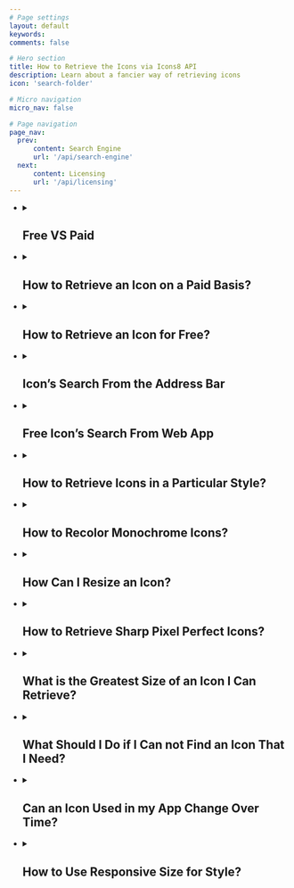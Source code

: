 ```yaml
---
# Page settings
layout: default
keywords:
comments: false

# Hero section
title: How to Retrieve the Icons via Icons8 API
description: Learn about a fancier way of retrieving icons
icon: 'search-folder'

# Micro navigation
micro_nav: false

# Page navigation
page_nav:
  prev:
      content: Search Engine
      url: '/api/search-engine'
  next:
      content: Licensing
      url: '/api/licensing'
---
```


<ul>

 <li>
 <details>
  <summary>
   <h2>Free VS Paid </h2>
 </summary>
<p><a href="http://img.icons8.com/" rel="nofollow">Omg-img</a> service provides free and paid options. Yes, you can search and retrieve icons with omg-img for free. The <b>free</b> option works great for small and simple projects. The <b>paid</b> option lets you craft cutting-edge apps. You may use exactly the same paid token to access both searching and retrieval engines.</p>
<p>Lots of the <a href="http://img.icons8.com/" rel="nofollow">omg-img</a> features are available to our clients for free. Premium options are available only to paying clients. The major difference is that <b>paid license</b> provides extra features which are:</p>
<ul>
<li>Access to generate PNG icons larger than 550 px</li>
<li>Access to vector-format icons (SVG, EPS, PDF). Popular SVG icons are available for <b>free</b>.</li>
</ul>
 </details>
 </li>

 <li>
 <details>
  <summary>
   <h2> How to Retrieve an Icon on a Paid Basis? </h2>
 </summary>
<p>The format for retrieving icons via paid requests is as follows:</p>
<ul>
<li><a href="http://img.icons8.com/%5Bplatform%5D/%5Bsize%5D/%5BcommonName%5D.%5Bformat%5D?token=YOURTOKEN" rel="nofollow">http://img.icons8.com/[platform]/[size]/[commonName].[format]?token=YOURTOKEN</a></li>
</ul>
<br>
<p>In the above request, parameters commonName, platform, token - are mandatory. Size - is optional. Assume we call v4 search engine with 'house' searching phrase and receive a JSON response as follows:</p>
 <p align="center">
   <a target="_blank" rel="noopener noreferrer" href="https://github.com/visualpharm/icons-docs/blob/master/docs/Images/Icons/JSON_RETRIEVE_1.png"><img src="https://github.com/visualpharm/icons-docs/raw/master/docs/Images/Icons/JSON_RETRIEVE_1.png" style="max-width:100%;"></a>
 </p>
<p>Take a look onto parameters in the JSON. Platform parameter attains the value "ultroviolet". The commonName attains the value "Link-company-child". That's all we need to get the icon in the SVG / EPS / PDF / PNG formats by sending the following requests to the <a href="http://img.icons8.com/" rel="nofollow">omg-img</a> service:</p>
 <p align="center">
</p><ul>
<li>'<a href="http://img.icons8.com/ultraviolet/link-company-child.svg?token=YOURTOKEN" rel="nofollow">http://img.icons8.com/ultraviolet/link-company-child.svg?token=YOURTOKEN</a>'</li>
<li>'<a href="http://img.icons8.com/ultraviolet/link-company-child.eps?token=YOURTOKEN" rel="nofollow">http://img.icons8.com/ultraviolet/link-company-child.eps?token=YOURTOKEN</a>'</li>
<li>'<a href="http://img.icons8.com/ultraviolet/link-company-child.png?token=YOURTOKEN" rel="nofollow">http://img.icons8.com/ultraviolet/link-company-child.png?token=YOURTOKEN</a>'</li>
<li>'<a href="http://img.icons8.com/ultraviolet/link-company-child.pdf?token=YOURTOKEN" rel="nofollow">http://img.icons8.com/ultraviolet/link-company-child.pdf?token=YOURTOKEN</a>'</li>
</ul>
 <p></p>
<p>Note that the 'name' parameter is not used at all in building a retrieving URL for the icon.</p>
 </details>
 </li>

 <li>
 <details>
  <summary>
   <h2> How to Retrieve an Icon for Free? </h2>
 </summary>
<p>It takes a line of code to insert an icon in SVG or PNG format from the CDN to your application of any scale:</p>
<ul>
<li><code>&lt;img src=’https://img.icons8.com/search.svg’/&gt;</code></li>
<li><code>&lt;img src=’https://img.icons8.com/search.png’/&gt;</code></li>
</ul>
 <br>
<p>Also please note that:</p>
<ul>
<li>PNG icons are available in limited size (less than 550px)</li>
<li>only popular SVG icons are available for free</li>
</ul>
 </details>
 </li>

 <li>
 <details>
  <summary>
   <h2> Icon’s Search From the Address Bar </h2>
 </summary>
<p><a href="http://img.icons8.com/" rel="nofollow">Omg-img</a> allows browsing for new icons from a browser’s address bar. This feature available for both paying and free customers:</p>
<ul>
<li><a href="https://img.icons8.com/home" rel="nofollow">https://img.icons8.com/home</a></li>
<li><a href="https://img.icons8.com/house" rel="nofollow">https://img.icons8.com/house</a></li>
<li><a href="https://img.icons8.com/bungalow" rel="nofollow">https://img.icons8.com/bungalow</a></li>
<li><a href="https://img.icons8.com/targaryen-house" rel="nofollow">https://img.icons8.com/targaryen-house</a></li>
</ul>
 </details>
 </li>

 <li>
 <details>
  <summary>
   <h2> Free Icon’s Search From Web App </h2>
 </summary>
<br>
<p>Free customers may use our web app as a free tool to search and full paths to the icons they like. Type-in a query in the app and click on the search icon to get a list of the most relevant icons.</p>
 <p align="center">
  <a target="_blank" rel="noopener noreferrer" href="https://github.com/visualpharm/icons-docs/blob/master/docs/Images/Icons/search_with_query_3.png"><img src="https://github.com/visualpharm/icons-docs/raw/master/docs/Images/Icons/search_with_query_3.png" style="max-width:100%;"></a>
</p> 
<br>
Then click on the icon you'd like to use. When the editor shows up click on the "HTML" button:
  <p align="center">
   <a target="_blank" rel="noopener noreferrer" href="https://github.com/visualpharm/icons-docs/blob/master/docs/Images/Icons/editor_main_start_html_1.png"><img src="https://github.com/visualpharm/icons-docs/raw/master/docs/Images/Icons/editor_main_start_html_1.png" style="max-width:100%;"></a>
 </p>
 <br>
 Copy the full path to the icon and paste it into your app:
 <p align="center">
   <a target="_blank" rel="noopener noreferrer" href="https://github.com/visualpharm/icons-docs/blob/master/docs/Images/Icons/html_cdn_2.png"><img src="https://github.com/visualpharm/icons-docs/raw/master/docs/Images/Icons/html_cdn_2.png" style="max-width:100%;"></a>
 </p>
 </details>
</li>
 <li>
 <details>
  <summary>
   <h2>  How to Retrieve Icons in a Particular Style? </h2>
 </summary>
<p>Retrieving an icon in particular style is easy. To do this, you embed the desired style as a parameter in your retrieval request:</p>
 <p align="center">
</p><table>
<thead>
<tr>
<th>monochrome</th>
<th>coloured</th>
</tr>
</thead>
<tbody>
<tr>
<td>iOS: <a href="http://img.icons8.com/ios/car" rel="nofollow">http://img.icons8.com/ios/car</a> <a target="_blank" rel="noopener noreferrer" href="https://camo.githubusercontent.com/b39de09cf9429fea699d507affa3c25aabd624dd/687474703a2f2f696d672e69636f6e73382e636f6d2f696f732f636172"><img src="https://camo.githubusercontent.com/b39de09cf9429fea699d507affa3c25aabd624dd/687474703a2f2f696d672e69636f6e73382e636f6d2f696f732f636172" data-canonical-src="http://img.icons8.com/ios/car" style="max-width:100%;"></a></td>
<td>Color: <a href="http://img.icons8.com/color/car" rel="nofollow">http://img.icons8.com/color/car</a> <a target="_blank" rel="noopener noreferrer" href="https://camo.githubusercontent.com/319b8a4a215245c25ed2e3ee52adaf994260b531/687474703a2f2f696d672e69636f6e73382e636f6d2f636f6c6f722f636172"><img src="https://camo.githubusercontent.com/319b8a4a215245c25ed2e3ee52adaf994260b531/687474703a2f2f696d672e69636f6e73382e636f6d2f636f6c6f722f636172" data-canonical-src="http://img.icons8.com/color/car" style="max-width:100%;"></a></td>
</tr>
<tr>
<td>Windows: <a href="http://img.icons8.com/windows/car" rel="nofollow">http://img.icons8.com/windows/car</a> <a target="_blank" rel="noopener noreferrer" href="https://camo.githubusercontent.com/5c76696861cd80f42c741f18d24fbd99df58fb1a/687474703a2f2f696d672e69636f6e73382e636f6d2f77696e646f77732f636172"><img src="https://camo.githubusercontent.com/5c76696861cd80f42c741f18d24fbd99df58fb1a/687474703a2f2f696d672e69636f6e73382e636f6d2f77696e646f77732f636172" data-canonical-src="http://img.icons8.com/windows/car" style="max-width:100%;"></a></td>
<td>Office: <a href="http://img.icons8.com/office/car" rel="nofollow">http://img.icons8.com/office/car</a> <a target="_blank" rel="noopener noreferrer" href="https://camo.githubusercontent.com/666d33ef0c7a8eb279ed5db33b3ada4b01a652fc/687474703a2f2f696d672e69636f6e73382e636f6d2f6f66666963652f636172"><img src="https://camo.githubusercontent.com/666d33ef0c7a8eb279ed5db33b3ada4b01a652fc/687474703a2f2f696d672e69636f6e73382e636f6d2f6f66666963652f636172" data-canonical-src="http://img.icons8.com/office/car" style="max-width:100%;"></a></td>
</tr>
<tr>
<td>Material: <a href="http://img.icons8.com/material/car" rel="nofollow">http://img.icons8.com/material/car</a> <a target="_blank" rel="noopener noreferrer" href="https://camo.githubusercontent.com/e7e0ad7590153c9fd378adf07558de3549c9d270/687474703a2f2f696d672e69636f6e73382e636f6d2f6d6174657269616c2f636172"><img src="https://camo.githubusercontent.com/e7e0ad7590153c9fd378adf07558de3549c9d270/687474703a2f2f696d672e69636f6e73382e636f6d2f6d6174657269616c2f636172" data-canonical-src="http://img.icons8.com/material/car" style="max-width:100%;"></a></td>
<td>Dusk: <a href="http://img.icons8.com/dusk/car" rel="nofollow">http://img.icons8.com/dusk/car</a> <a target="_blank" rel="noopener noreferrer" href="https://camo.githubusercontent.com/8e69c811f8431fbf0da5e60ac6375877174c38c6/687474703a2f2f696d672e69636f6e73382e636f6d2f6475736b2f636172"><img src="https://camo.githubusercontent.com/8e69c811f8431fbf0da5e60ac6375877174c38c6/687474703a2f2f696d672e69636f6e73382e636f6d2f6475736b2f636172" data-canonical-src="http://img.icons8.com/dusk/car" style="max-width:100%;"></a></td>
</tr>
</tbody>
</table>
<p></p>
<details>
  <summary>
   <h2>  See the List of More Than 20 Various Styles That You May Use to Retrieve Icons  </h2>
 </summary>
 <p align="center">
</p><table>
<thead>
<tr>
<th>Platform</th>
<th>Icon style</th>
</tr>
</thead>
<tbody>
<tr>
<td>win8</td>
<td>icons in the Microsoft Windows 8/Metro style</td>
</tr>
<tr>
<td>win10</td>
<td>icons in the Microsoft Windows 10/Threshold style</td>
</tr>
<tr>
<td>ios7</td>
<td>icons in the Apple iOS 7/8/9/10 style</td>
</tr>
<tr>
<td>android</td>
<td>icons in the Google Android 4 Kitkat style</td>
</tr>
<tr>
<td>androidL</td>
<td>icons in the Google Android 5 Lollipop (Material) style</td>
</tr>
<tr>
<td>color</td>
<td>flat color icons</td>
</tr>
<tr>
<td>office</td>
<td>Icons for Microsoft Office</td>
</tr>
<tr>
<td>ultraviolet</td>
<td>Blue UI</td>
</tr>
<tr>
<td>nolan</td>
<td>Gradient Line</td>
</tr>
<tr>
<td>p1em</td>
<td>Simple Small</td>
</tr>
<tr>
<td>dotty</td>
<td>Dotted</td>
</tr>
<tr>
<td>dusk</td>
<td>Cute Color</td>
</tr>
<tr>
<td>Dusk_Wired</td>
<td>Cute Outline</td>
</tr>
<tr>
<td>cotton</td>
<td>Pastel</td>
</tr>
<tr>
<td>ios11</td>
<td>iOS Glyph</td>
</tr>
<tr>
<td>clouds</td>
<td>Clouds</td>
</tr>
<tr>
<td>bubbles</td>
<td>Circle Bubbles</td>
</tr>
<tr>
<td>plasticine</td>
<td>Color Hand Drawn</td>
</tr>
<tr>
<td>carbon_copy</td>
<td>Hand Drawn</td>
</tr>
<tr>
<td>doodle</td>
<td>Doodle</td>
</tr>
<tr>
<td>fineline</td>
<td>Fune Line</td>
</tr>
<tr>
<td>isometric</td>
<td>Isometric</td>
</tr>
<tr>
<td>flat_round</td>
<td>Round Infographic</td>
</tr>
<tr>
<td>m_outlined</td>
<td>Material Design Outlined</td>
</tr>
<tr>
<td>m_rounded</td>
<td>Material Design Rounded</td>
</tr>
<tr>
<td>m_two_tone</td>
<td>Material Design Two Tone</td>
</tr>
<tr>
<td>m_sharp</td>
<td>Material Design Sharp</td>
</tr>
</tbody>
</table>
<p></p>
</details>
 </details>
</li>
 <li>
 <details>
  <summary>
   <h2> How to Recolor Monochrome Icons? </h2>
 </summary>
<p>To change the color of an icon it's enough to insert an appropriate color code within an icon link:</p>
<ul>
<li><a target="_blank" rel="noopener noreferrer" href="https://camo.githubusercontent.com/253740ac91901591f66422e6e9949f3a123226de/687474703a2f2f696d672e69636f6e73382e636f6d2f696f732f4646303030302f636172"><img src="https://camo.githubusercontent.com/253740ac91901591f66422e6e9949f3a123226de/687474703a2f2f696d672e69636f6e73382e636f6d2f696f732f4646303030302f636172" data-canonical-src="http://img.icons8.com/ios/FF0000/car" style="max-width:100%;"></a> <code>http://img.icons8.com/ios/FF0000/car</code></li>
<li><a target="_blank" rel="noopener noreferrer" href="https://camo.githubusercontent.com/127a6c5d258d06d13ab98f6543230ea20f657b9a/687474703a2f2f696d672e69636f6e73382e636f6d2f696f732f3030464630302f636172"><img src="https://camo.githubusercontent.com/127a6c5d258d06d13ab98f6543230ea20f657b9a/687474703a2f2f696d672e69636f6e73382e636f6d2f696f732f3030464630302f636172" data-canonical-src="http://img.icons8.com/ios/00FF00/car" style="max-width:100%;"></a> <code>http://img.icons8.com/ios/00FF00/car</code></li>
<li><a target="_blank" rel="noopener noreferrer" href="https://camo.githubusercontent.com/bf843bf5cc690b24408ceef780edf08277bf0dbd/687474703a2f2f696d672e69636f6e73382e636f6d2f696f732f3030303046462f636172"><img src="https://camo.githubusercontent.com/bf843bf5cc690b24408ceef780edf08277bf0dbd/687474703a2f2f696d672e69636f6e73382e636f6d2f696f732f3030303046462f636172" data-canonical-src="http://img.icons8.com/ios/0000FF/car" style="max-width:100%;"></a> <code>http://img.icons8.com/ios/0000FF/car</code></li>
</ul>
 </details>
</li>
<li>
 <details>
  <summary>
   <h2> How Can I Resize an Icon? </h2>
 </summary>
<p>To change icon size, it’s just enough to embed an icon size within its link:</p>
<ul>
<li>'<a href="http://img.icons8.com/color/30px/car" rel="nofollow">http://img.icons8.com/color/30px/car</a>' <a target="_blank" rel="noopener noreferrer" href="https://camo.githubusercontent.com/bfd5be92d4edba64f144464b826e3c148e06bf39/687474703a2f2f696d672e69636f6e73382e636f6d2f636f6c6f722f333070782f636172"><img src="https://camo.githubusercontent.com/bfd5be92d4edba64f144464b826e3c148e06bf39/687474703a2f2f696d672e69636f6e73382e636f6d2f636f6c6f722f333070782f636172" data-canonical-src="http://img.icons8.com/color/30px/car" style="max-width:100%;"></a></li>
<li>'<a href="http://img.icons8.com/color/40px/car" rel="nofollow">http://img.icons8.com/color/40px/car</a>' <a target="_blank" rel="noopener noreferrer" href="https://camo.githubusercontent.com/bd0df5765ba6ee5cb3e1185dc419d6d57d412b81/687474703a2f2f696d672e69636f6e73382e636f6d2f636f6c6f722f343070782f636172"><img src="https://camo.githubusercontent.com/bd0df5765ba6ee5cb3e1185dc419d6d57d412b81/687474703a2f2f696d672e69636f6e73382e636f6d2f636f6c6f722f343070782f636172" data-canonical-src="http://img.icons8.com/color/40px/car" style="max-width:100%;"></a></li>
<li>'<a href="http://img.icons8.com/color/50px/car" rel="nofollow">http://img.icons8.com/color/50px/car</a>' <a target="_blank" rel="noopener noreferrer" href="https://camo.githubusercontent.com/f907bc264479b4f5e3e2e6b79ca5eebb1de1abf9/687474703a2f2f696d672e69636f6e73382e636f6d2f636f6c6f722f353070782f636172"><img src="https://camo.githubusercontent.com/f907bc264479b4f5e3e2e6b79ca5eebb1de1abf9/687474703a2f2f696d672e69636f6e73382e636f6d2f636f6c6f722f353070782f636172" data-canonical-src="http://img.icons8.com/color/50px/car" style="max-width:100%;"></a></li>
<li>'<a href="http://img.icons8.com/color/60px/car" rel="nofollow">http://img.icons8.com/color/60px/car</a>' <a target="_blank" rel="noopener noreferrer" href="https://camo.githubusercontent.com/3be71656851c84f019891a5e624163302017328b/687474703a2f2f696d672e69636f6e73382e636f6d2f636f6c6f722f363070782f636172"><img src="https://camo.githubusercontent.com/3be71656851c84f019891a5e624163302017328b/687474703a2f2f696d672e69636f6e73382e636f6d2f636f6c6f722f363070782f636172" data-canonical-src="http://img.icons8.com/color/60px/car" style="max-width:100%;"></a></li>
</ul>
<p>Icon's size can be written in two different formats: <code>100x100</code> or <code>100px</code>.</p>
 </details>
</li>
<li>
 <details>
  <summary>
   <h2> How to Retrieve Sharp Pixel Perfect Icons? </h2>
 </summary>
<p>Each icon style is drawn for a specific pixel grid. Look at these few examples of various pixel grids:</p>
<ul>
<li>iOS: <code>50x50</code></li>
<li>Metro: <code>26x26</code></li>
<li>Windows: <code>32x32</code></li>
<li>Material: <code>24x24</code></li>
<li>Color: <code>48x48</code></li>
<li>Office: <code>16x16</code>, <code>30x30</code>, <code>40x40</code>, <code>80x80</code></li>
</ul>
<p>We recommend you to use multiples of original icon size. This will help to avoid all sorts of artifacts (blurring edges, washed out, etc.) associated with changing an icon size. For example, for the iOS style, the multiples would be 50x50, 100x100, 150x150 and so forth. You can set an icon size either by specifying the size in pixels 100x100 / 100px or with the use of factors: 2x or x2 (the number can vary):</p>
<ul>
<li>'<a href="https://img.icons8.com/color/1x/brazilian-carnival.png" rel="nofollow">https://img.icons8.com/color/1x/brazilian-carnival.png</a>' <a target="_blank" rel="noopener noreferrer" href="https://camo.githubusercontent.com/e325889232737216a3416e11046f09208f2062c0/68747470733a2f2f696d672e69636f6e73382e636f6d2f636f6c6f722f31782f6272617a696c69616e2d6361726e6976616c2e706e67"><img src="https://camo.githubusercontent.com/e325889232737216a3416e11046f09208f2062c0/68747470733a2f2f696d672e69636f6e73382e636f6d2f636f6c6f722f31782f6272617a696c69616e2d6361726e6976616c2e706e67" data-canonical-src="https://img.icons8.com/color/1x/brazilian-carnival.png" style="max-width:100%;"></a></li>
<li>'<a href="https://img.icons8.com/color/2x/brazilian-carnival.png" rel="nofollow">https://img.icons8.com/color/2x/brazilian-carnival.png</a>' <a target="_blank" rel="noopener noreferrer" href="https://camo.githubusercontent.com/0388d586eb732bf7576a354f377690192a9f7ace/68747470733a2f2f696d672e69636f6e73382e636f6d2f636f6c6f722f32782f6272617a696c69616e2d6361726e6976616c2e706e67"><img src="https://camo.githubusercontent.com/0388d586eb732bf7576a354f377690192a9f7ace/68747470733a2f2f696d672e69636f6e73382e636f6d2f636f6c6f722f32782f6272617a696c69616e2d6361726e6976616c2e706e67" data-canonical-src="https://img.icons8.com/color/2x/brazilian-carnival.png" style="max-width:100%;"></a></li>
</ul>
 </details>
</li>
<li>
 <details>
  <summary>
   <h2> What is the Greatest Size of an Icon I Can Retrieve? </h2>
 </summary>
<p>The restriction applied to free png icons is 550 px. Paying clients may retrieve icons in any size up to 2048 px.</p>
 </details>
</li>
<li>
 <details>
  <summary>
   <h2> What Should I Do if I Can not Find an Icon That I Need? </h2>
 </summary>

<p>You may send us a <a href="https://icons8.com/icons/request-icon/" rel="nofollow">request</a> to draw an icon you need. It’s completely free. We try to do our the best to make our service comprehensive. However, we do prioritize the requests which have the highest demand. Be creative, ask your friends, relatives, and any community members to vote for your requested icon to put your request higher on the queue.</p>
 </details>
</li>
<li>
 <details>
  <summary>
   <h2> Can an Icon Used in my App Change Over Time? </h2>
 </summary>
<p>In short, it’s very unlikely, but it's possible. The most updated version of an icon is accessible by a given icon’s link. Let take a look at the following example. Imaging we have a link <strong><code>https://img.icons8.com/water-molecule</code></strong>. For this URL we keep showing an icon with an illustration of a water drop or an abstract molecule. But what happens if we begin to receive more and more requests to change the icon’s appearance to say a water molecule like this H<sub>2</sub>O. Most probably we will alternate its look somehow to represent the structure of two atoms of hydrogen and one atom of oxygen bonded together.</p>
<p>In case <b>if you are planning to use an icon longterm</b>, the best solution would be to use the full canonical path to the icon. For that, type in a query in the app and click on the search icon to get a list of the most relevant icons.</p>
 <p align="center">
  <a target="_blank" rel="noopener noreferrer" href="https://github.com/visualpharm/icons-docs/blob/master/docs/Images/Icons/search_with_query_3.png"><img src="https://github.com/visualpharm/icons-docs/raw/master/docs/Images/Icons/search_with_query_3.png" style="max-width:100%;"></a>
</p> 
<br>
Then click on the icon you'd like to use. When the editor shows up click on the "HTML" button:
  <p align="center">
   <a target="_blank" rel="noopener noreferrer" href="https://github.com/visualpharm/icons-docs/blob/master/docs/Images/Icons/editor_main_start_html_1.png"><img src="https://github.com/visualpharm/icons-docs/raw/master/docs/Images/Icons/editor_main_start_html_1.png" style="max-width:100%;"></a>
 </p>
 <br>
 Copy the full path to the icon and paste it in your own app:
 <p align="center">
   <a target="_blank" rel="noopener noreferrer" href="https://github.com/visualpharm/icons-docs/blob/master/docs/Images/Icons/html_cdn_2.png"><img src="https://github.com/visualpharm/icons-docs/raw/master/docs/Images/Icons/html_cdn_2.png" style="max-width:100%;"></a>
 </p>
 </details>
</li>

<li>
 <details>
  <summary>
   <h2>How to Use Responsive Size for Style? </h2>
 </summary>
<p>It’s quite simple. Just add a parameter <code>office</code> to your request. For example:</p>
<ul>
<li><a target="_blank" rel="noopener noreferrer" href="https://camo.githubusercontent.com/c035ec2470fd87927711ac8bdf760030511ba4ec/687474703a2f2f696d672e69636f6e73382e636f6d2f6f66666963652f353070782f6361722e706e673f6f66666963653d3136"><img src="https://camo.githubusercontent.com/c035ec2470fd87927711ac8bdf760030511ba4ec/687474703a2f2f696d672e69636f6e73382e636f6d2f6f66666963652f353070782f6361722e706e673f6f66666963653d3136" data-canonical-src="http://img.icons8.com/office/50px/car.png?office=16" style="max-width:100%;"></a> <code>http://img.icons8.com/office/50px/car.png?office=16</code></li>
<li><a target="_blank" rel="noopener noreferrer" href="https://camo.githubusercontent.com/3a60711bef60473768b4f7161e8f7de3d846b98f/687474703a2f2f696d672e69636f6e73382e636f6d2f6f66666963652f353070782f6361722e706e673f6f66666963653d3330"><img src="https://camo.githubusercontent.com/3a60711bef60473768b4f7161e8f7de3d846b98f/687474703a2f2f696d672e69636f6e73382e636f6d2f6f66666963652f353070782f6361722e706e673f6f66666963653d3330" data-canonical-src="http://img.icons8.com/office/50px/car.png?office=30" style="max-width:100%;"></a> <code>http://img.icons8.com/office/50px/car.png?office=30</code></li>
<li><a target="_blank" rel="noopener noreferrer" href="https://camo.githubusercontent.com/e15c3326a91dd246f5695d6b3a5316d0c6d1e5f9/687474703a2f2f696d672e69636f6e73382e636f6d2f6f66666963652f353070782f6361722e706e673f6f66666963653d3430"><img src="https://camo.githubusercontent.com/e15c3326a91dd246f5695d6b3a5316d0c6d1e5f9/687474703a2f2f696d672e69636f6e73382e636f6d2f6f66666963652f353070782f6361722e706e673f6f66666963653d3430" data-canonical-src="http://img.icons8.com/office/50px/car.png?office=40" style="max-width:100%;"></a> <code>http://img.icons8.com/office/50px/car.png?office=40</code></li>
<li><a target="_blank" rel="noopener noreferrer" href="https://camo.githubusercontent.com/d68df9dfb8e0291a7e94910c887bb0b12befad73/687474703a2f2f696d672e69636f6e73382e636f6d2f6f66666963652f353070782f6361722e706e673f6f66666963653d3830"><img src="https://camo.githubusercontent.com/d68df9dfb8e0291a7e94910c887bb0b12befad73/687474703a2f2f696d672e69636f6e73382e636f6d2f6f66666963652f353070782f6361722e706e673f6f66666963653d3830" data-canonical-src="http://img.icons8.com/office/50px/car.png?office=80" style="max-width:100%;"></a> <code>http://img.icons8.com/office/50px/car.png?office=80</code></li>
</ul>
 </details>
</li>
 
</ul>
